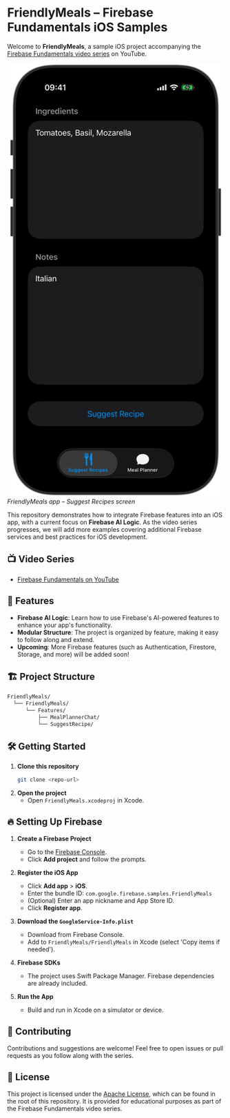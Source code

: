 # FriendlyMeals – Firebase Fundamentals iOS Samples

Welcome to **FriendlyMeals**, a sample iOS project accompanying the [Firebase Fundamentals video series](https://www.youtube.com/playlist?list=PLl-K7zZEsYLnfwBe4WgEw9ao0J0N1LYDR) on YouTube.

![App Screenshot](assets/screenshot.png)
*FriendlyMeals app – Suggest Recipes screen*

This repository demonstrates how to integrate Firebase features into an iOS app, with a current focus on **Firebase AI Logic**. As the video series progresses, we will add more examples covering additional Firebase services and best practices for iOS development.

## 📺 Video Series

- [Firebase Fundamentals on YouTube](https://www.youtube.com/playlist?list=PLl-K7zZEsYLnfwBe4WgEw9ao0J0N1LYDR)

## 🚀 Features

- **Firebase AI Logic**: Learn how to use Firebase's AI-powered features to enhance your app's functionality.
- **Modular Structure**: The project is organized by feature, making it easy to follow along and extend.
- **Upcoming**: More Firebase features (such as Authentication, Firestore, Storage, and more) will be added soon!

## 🏗️ Project Structure

```
FriendlyMeals/
  └── FriendlyMeals/
      └── Features/
          ├── MealPlannerChat/
          └── SuggestRecipe/
```

## 🛠️ Getting Started

1. **Clone this repository**
   ```sh
   git clone <repo-url>
   ```
2. **Open the project**
   - Open `FriendlyMeals.xcodeproj` in Xcode.

## 🔥 Setting Up Firebase

1. **Create a Firebase Project**
   - Go to the [Firebase Console](https://console.firebase.google.com/).
   - Click **Add project** and follow the prompts.

2. **Register the iOS App**
   - Click **Add app** > **iOS**.
   - Enter the bundle ID: `com.google.firebase.samples.FriendlyMeals`
   - (Optional) Enter an app nickname and App Store ID.
   - Click **Register app**.

3. **Download the `GoogleService-Info.plist`**
   - Download from Firebase Console.
   - Add to `FriendlyMeals/FriendlyMeals` in Xcode (select 'Copy items if needed').

4. **Firebase SDKs**
   - The project uses Swift Package Manager. Firebase dependencies are already included.

5. **Run the App**
   - Build and run in Xcode on a simulator or device.

## 🤝 Contributing

Contributions and suggestions are welcome! Feel free to open issues or pull requests as you follow along with the series.

## 📄 License

This project is licensed under the [Apache License](./LICENSE), which can be found in the root of this repository. It is provided for educational purposes as part of the Firebase Fundamentals video series.
